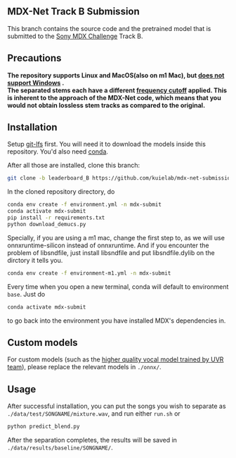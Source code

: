 ## MDX-Net Track B Submission

This branch contains the source code and the pretrained model that is submitted to the [Sony MDX Challenge](https://www.aicrowd.com/challenges/music-demixing-challenge-ismir-2021) Track B.

## Precautions

<div style="size: 2em; font-weight: bold;">
The repository supports Linux and MacOS(also on m1 Mac), but <a href="https://github.com/kuielab/mdx-net-submission/issues/1">does not support Windows</a> . <br />
The separated stems each have a different <a href="https://ws-choi.github.io/personal/presentations/slide/2021-08-21-aicrowd#/2/1">frequency cutoff</a> applied. This is inherent to the approach of the MDX-Net code, which means that you would not obtain lossless stem tracks as compared to the original.
</div>

## Installation

Setup [git-lfs](https://git-lfs.github.com/) first. You will need it to download the models inside this repository.
You'd also need [conda](https://docs.conda.io/en/latest/miniconda.html).

After all those are installed, clone this branch:

```bash
git clone -b leaderboard_B https://github.com/kuielab/mdx-net-submission.git
```

In the cloned repository directory, do

```bash
conda env create -f environment.yml -n mdx-submit
conda activate mdx-submit
pip install -r requirements.txt
python download_demucs.py
```

Specially, if you are using a m1 mac, change the first step to, as we will use onnxruntime-silicon instead of onnxruntime. And if you encounter the problem of libsndfile, just install libsndfile and put libsndfile.dylib on the dirctory it tells you.

```bash
conda env create -f environment-m1.yml -n mdx-submit
```


Every time when you open a new terminal, conda will default to environment `base`.
Just do 

```bash
conda activate mdx-submit
```

to go back into the environment you have installed MDX's dependencies in.

## Custom models

For custom models (such as the [higher quality vocal model trained by UVR team](https://github.com/Anjok07/ultimatevocalremovergui/releases/tag/MDX-Net-B)), please replace the relevant models in `./onnx/`.

## Usage

After successful installation, you can put the songs you wish to separate as `./data/test/SONGNAME/mixture.wav`, and run either `run.sh` or

```bash
python predict_blend.py
```

After the separation completes, the results will be saved in `./data/results/baseline/SONGNAME/`.
